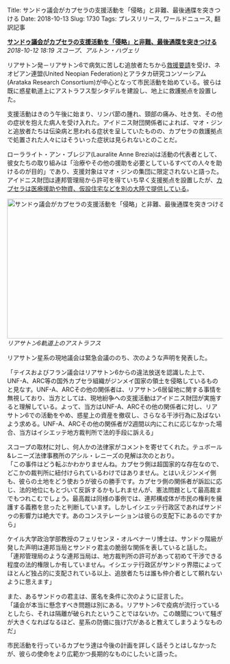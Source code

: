 Title: サンドゥ議会がカプセラの支援活動を「侵略」と非難、最後通牒を突きつける
Date: 2018-10-13
Slug: 1730
Tags: プレスリリース, ワールドニュース, 翻訳記事

<p class="lead"><strong><a href="https://community.eveonline.com/news/news-channels/world-news/sang-do-council-denounces-capsuleer-encroachment-issues-ultimatum/">サンドゥ議会がカプセラの支援活動を「侵略」と非難、最後通牒を突きつける</a></strong><br/>
<em>2018-10-12 18:19 スコープ、アルトン・ハヴェリ</em></p>
<p>リアサトン発－リアサトン6で病気に苦しむ追放者たちから<a href="https://community.eveonline.com/news/news-channels/world-news/cursed-exiles-hijack-broadcast-beg-forgiveness/">救援要請</a>を受け、ネオピアン連盟(United Neopian Federation)とアラタカ研究コンソーシアム(Arataka Research Consortium)が中心となって市民活動を始めている。彼らは既に惑星軌道上にアストラフス型シタデルを建設し、地上に救護拠点を設置した。</p>
<p>支援活動はきのう午後に始まり、リンパ節の腫れ、頸部の痛み、吐き気、その他の症状を抱えた病人を受け入れた。アイドニス財団関係者によれば、マオ・ジンと追放者たちは伝染病と思われる症状を呈していたものの、カプセラの救護拠点で処置された人々にはそういった症状は見られないとのことだ。</p>
<p>ローラライト・アン・ブレジア(Lauralite Anne Brezia)は活動の代表者として、彼女たちの取り組みは「治療やその他の援助を必要としているすべての人々を助けるのが目的」であり、支援対象はマオ・ジンの集団に限定されないと語った。アイドニス財団は連邦管理局から許可を得ていち早く支援拠点を設置したが、<a href="https://forums.eveonline.com/t/unf-a-humanitarian-aid-lirsautton-vi-medical-response/111774">カプセラは医療援助や物資、仮設住宅などを別の大陸で提供している</a>。</p>
<p><img alt="サンドゥ議会がカプセラの支援活動を「侵略」と非難、最後通牒を突きつける-1" class="alignnone" height="326" src="https://evekatsu.github.io/parrot-archives/images/1730-1.png" width="580"/><br/>
<em>リアサトン6軌道上のアストラフス</em></p>
<p>リアサトン星系の現地議会は緊急会議ののち、次のような声明を発表した。</p>
<p>「テイスおよびフラン議会はリアサトン6からの違法放送を認識した上で、UNF-A、ARC等の国外カプセラ組織がジンメイ国家の領土を侵略しているものと見なす。UNF-A、ARCその他の関係者は、リアサトン6居留地に関する事情を無視しており、当方としては、現地紛争への支援活動はアイドニス財団が実施すると理解している。よって、当方はUNF-A、ARCその他の関係者に対し、リアサトン6での活動をやめ、惑星上の資産を撤収し、さらなる干渉行為に及ばないよう求める。UNF-A、ARCその他の関係者が2週間以内にこれに応じなかった場合、当方はイシエッテ地方裁判所で法的手段に訴える」</p>
<p>スコープの取材に対し、何人かの法律家がコメントを寄せてくれた。テュボール&amp;レニーズ法律事務所のアシル・レニーズの見解は次のとおり。<br/>
「この事件はどう転ぶかわかりませんね。カプセラ側は超国家的な存在なので、どこかの裁判所に紐付けられているわけではありません。とはいえジンメイ側も、彼らの土地をどう使おうが彼らの勝手です。カプセラ側の関係者が訴訟に応じ、法的地位にもとづいて反訴するかもしれませんが、憲法問題として最高裁までもつれこむでしょう。最高裁は同様の事例では、連邦構成体が市民の権利を擁護する義務を怠ったと判断しています。しかしイシエッテ行政区であればサンドゥの影響力は絶大です。あのコンステレーションは彼らの支配下にあるのですから」</p>
<p>ケイル大学政治学部教授のフェリセンヌ・オルベナーリ博士は、サンドゥ階級が発した声明は連邦当局とサンドゥ君主の脆弱な関係を表していると話した。<br/>
「連邦管理局のような連邦当局は、地方裁判所の許可があって初めて干渉できる程度の法的権限しか有していません。イシエッテ行政区がサンドゥ界隈によってほとんど独占的に支配されている以上、追放者たちは誰も仲介者として頼れないように思えます」</p>
<p>また、あるサンドゥの君主は、匿名を条件に次のように証言した。<br/>
「議会が本当に懸念すべき問題は別にある。リアサトン6で疫病が流行っているとしたら、それは隔離が破られたということではないか。この醜聞について騒ぎが大きくなればなるほど、星系の防備に抜け穴があると教えてしまうようなものだ」</p>
<p>市民活動を行っているカプセラ達は今後の計画を詳しく話そうとはしなかったが、彼らの使命をより広範かつ長期的なものにしたいと語った。</p>

